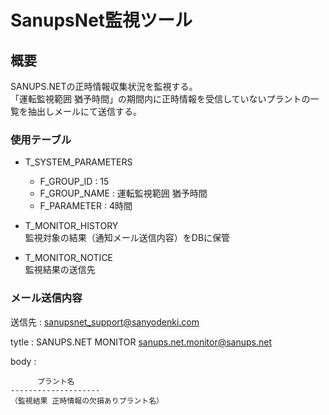 ﻿# SanupsNet監視ツール

## 概要

SANUPS.NETの正時情報収集状況を監視する。  
「運転監視範囲 猶予時間」の期間内に正時情報を受信していないプラントの一覧を抽出しメールにて送信する。

### 使用テーブル

- T_SYSTEM_PARAMETERS  
  - F_GROUP_ID : 15  
  - F_GROUP_NAME : 運転監視範囲 猶予時間  
  - F_PARAMETER : 4時間  

- T_MONITOR_HISTORY  
  監視対象の結果（通知メール送信内容）をDBに保管  

- T_MONITOR_NOTICE  
  監視結果の送信先  

### メール送信内容

送信先 : 
sanupsnet_support@sanyodenki.com

tytle :
SANUPS.NET MONITOR <sanups.net.monitor@sanups.net>

body : 

```
      プラント名
--------------------
（監視結果 正時情報の欠損ありプラント名）
```
